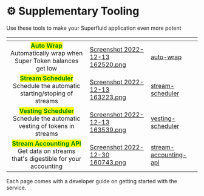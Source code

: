 # ⚙ Supplementary Tooling

Use these tools to make your Superfluid application even more potent

<table data-view="cards"><thead><tr><th align="center"></th><th data-hidden data-card-cover data-type="files"></th><th data-hidden data-card-target data-type="content-ref"></th></tr></thead><tbody><tr><td align="center"><mark style="color:green;"><strong>Auto Wrap</strong></mark><br><mark style="color:green;"><strong></strong></mark>Automatically wrap when Super Token balances get low</td><td><a href="../../.gitbook/assets/Screenshot 2022-12-13 162520.png">Screenshot 2022-12-13 162520.png</a></td><td><a href="auto-wrap/">auto-wrap</a></td></tr><tr><td align="center"><mark style="color:green;"><strong>Stream Scheduler</strong></mark><br><mark style="color:green;"><strong></strong></mark>Schedule the automatic starting/stoping of streams</td><td><a href="../../.gitbook/assets/Screenshot 2022-12-13 163223.png">Screenshot 2022-12-13 163223.png</a></td><td><a href="stream-scheduler/">stream-scheduler</a></td></tr><tr><td align="center"><mark style="color:green;"><strong>Vesting Scheduler</strong></mark><br><mark style="color:green;"><strong></strong></mark>Schedule the automatic vesting of tokens in streams</td><td><a href="../../.gitbook/assets/Screenshot 2022-12-13 163539.png">Screenshot 2022-12-13 163539.png</a></td><td><a href="vesting-scheduler/">vesting-scheduler</a></td></tr><tr><td align="center"><mark style="color:green;"><strong>Stream Accounting API</strong></mark><br>Get data on streams that's digestible for your accounting </td><td><a href="../../.gitbook/assets/Screenshot 2022-12-30 160743.png">Screenshot 2022-12-30 160743.png</a></td><td><a href="stream-accounting-api/">stream-accounting-api</a></td></tr></tbody></table>

Each page comes with a developer guide on getting started with the service.
